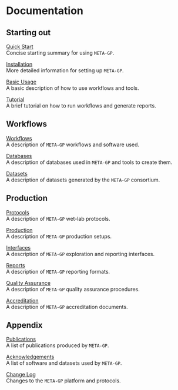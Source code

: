 
# Documentation

## Starting out

[Quick Start](quick-start.md)  
Concise starting summary for using `META-GP`.

[Installation](installation.md)  
More detailed information for setting up `META-GP`.

[Basic Usage](usage-basic.md)  
A basic description of how to use workflows and tools.

[Tutorial](tutorial.md)  
A brief tutorial on how to run workflows and generate reports.

## Workflows

[Workflows](workflows.md)  
A description of `META-GP` workflows and software used.

[Databases](databases.md)  
A description of databases used in `META-GP` and tools to create them.

[Datasets](datasets.md)  
A description of datasets generated by the `META-GP` consortium.

## Production

[Protocols](protocols.md)  
A description of `META-GP` wet-lab protocols.

[Production](production.md)  
A description of `META-GP` production setups.

[Interfaces](interfaces.md)  
A description of `META-GP` exploration and reporting interfaces.

[Reports](reports.md)  
A description of `META-GP` reporting formats.

[Quality Assurance](qa.md)  
A description of `META-GP` quality assurance procedures.

[Accreditation](reports.md)  
A description of `META-GP` accreditation documents.

## Appendix

[Publications](publications.md)  
A list of publications produced by `META-GP`.

[Acknowledgements](acknowledgements.md)  
A list of software and datasets used by `META-GP`.

[Change Log](change-log.md)  
Changes to the `META-GP` platform and protocols.